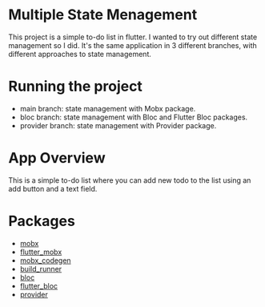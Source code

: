 # Multiple State Menagement

This project is a simple to-do list in flutter.
I wanted to try out different state management so I did.
It's the same application in 3 different branches, with different approaches to state management.


# Running the project
- main branch: state management with Mobx package.
- bloc branch: state management with Bloc and Flutter Bloc packages.
- provider branch: state management with Provider package.



# App Overview

This is a simple to-do list where you can add new todo to the list using an add button and a text field.


# Packages 

- [mobx](https://pub.dev/packages/mobx)
- [flutter_mobx](https://pub.dev/packages/flutter_mobx)
- [mobx_codegen](https://pub.dev/packages/mobx_codegen)
- [build_runner](https://pub.dev/packages/build_runner)
- [bloc](https://pub.dev/packages/bloc)
- [flutter_bloc](https://pub.dev/packages/flutter_bloc)
- [provider](https://pub.dev/packages/provider)